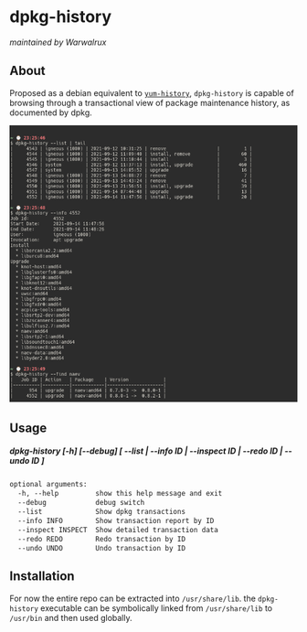 # dpkg-history
_maintained by Warwalrux_

## About

Proposed as a debian equivalent to [`yum-history`](https://access.redhat.com/documentation/en-us/red_hat_enterprise_linux/6/html/deployment_guide/sec-yum-transaction_history), `dpkg-history` is capable of browsing through a transactional view of package maintenance history, as documented by dpkg.

![Basic Usage](https://github.com/warwalrux/apt-history/raw/main/doc/screenshots/1.png)

## Usage

##### **dpkg-history** [-h] [--debug] [ --list | --info _ID_ | --inspect _ID_ | --redo _ID_ | --undo _ID_ ]

```
optional arguments:
  -h, --help         show this help message and exit
  --debug            debug switch
  --list             Show dpkg transactions
  --info INFO        Show transaction report by ID
  --inspect INSPECT  Show detailed transaction data
  --redo REDO        Redo transaction by ID
  --undo UNDO        Undo transaction by ID
```

## Installation

For now the entire repo can be extracted into `/usr/share/lib`.
the `dpkg-history` executable can be symbolically linked from
`/usr/share/lib` to `/usr/bin` and then used globally.
